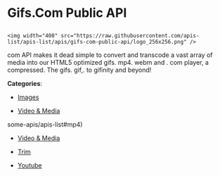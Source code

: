 # Gifs.Com Public API<p align="center">
    <img width="400" src="https://raw.githubusercontent.com/apis-list/apis-list/apis/gifs-com-public-api/logo_256x256.png" />
</p>

com API makes it dead simple to convert and transcode a vast array of media into our HTML5 optimized gifs. mp4. webm and . com player, a compressed. The gifs. gif,. to gifinity and beyond!

**Categories**:

- [Images](https://github/apis-list/apis-list#images)

- [Video & Media](https://github/apis-list/apis-list#video-and-media)





some-apis/apis-list#mp4)

- [Video & Media](https://github/apis-list/apis-list#video-and-media)

- [Trim](https://github/apis-list/apis-list#trim)

- [Youtube](https://github/apis-list/apis-list#youtube)



